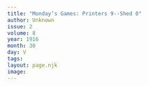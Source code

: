 ```yaml
---
title: "Monday’s Games: Printers 9--Shed 0"
author: Unknown
issue: 2
volume: 8
year: 1916
month: 30
day: V
tags:
layout: page.njk
image:
---
```


